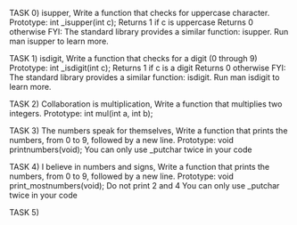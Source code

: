 TASK 0)  isupper, Write a function that checks for uppercase character. Prototype: int _isupper(int c); Returns 1 if c is uppercase Returns 0 otherwise FYI: The standard library provides a similar function: isupper. Run man isupper to learn more.

TASK 1) isdigit, Write a function that checks for a digit (0 through 9)
Prototype: int _isdigit(int c);
Returns 1 if c is a digit
Returns 0 otherwise
FYI: The standard library provides a similar function: isdigit. Run man isdigit to learn more.

TASK 2)  Collaboration is multiplication, Write a function that multiplies two integers. Prototype: int mul(int a, int b);

TASK 3)  The numbers speak for themselves, Write a function that prints the numbers, from 0 to 9, followed by a new line. Prototype: void printnumbers(void); You can only use _putchar twice in your code 

TASK 4) I believe in numbers and signs, Write a function that prints the numbers, from 0 to 9, followed by a new line. Prototype: void print_mostnumbers(void); Do not print 2 and 4 You can only use _putchar twice in your code

TASK 5)

